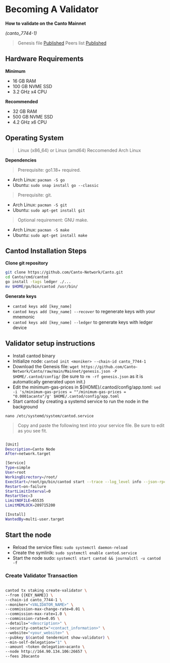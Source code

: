 # Becoming A Validator

**How to validate on the Canto Mainnet**

*(canto_7744-1)*

> Genesis file [Published](https://github.com/Canto-Network/Canto/raw/main/Mainnet/genesis.json)
> Peers list [Published](https://github.com/Canto-Network/Canto/blob/main/Mainnet/peers.txt)

## Hardware Requirements

**Minimum**

* 16 GB RAM
* 100 GB NVME SSD
* 3.2 GHz x4 CPU

**Recommended**

* 32 GB RAM
* 500 GB NVME SSD
* 4.2 GHz x6 CPU

## Operating System

> Linux (x86_64) or Linux (amd64) Reccomended Arch Linux

**Dependencies**

> Prerequisite: go1.18+ required.

* Arch Linux: `pacman -S go`
* Ubuntu: `sudo snap install go --classic`

> Prerequisite: git.

* Arch Linux: `pacman -S git`
* Ubuntu: `sudo apt-get install git`

> Optional requirement: GNU make.

* Arch Linux: `pacman -S make`
* Ubuntu: `sudo apt-get install make`


## Cantod Installation Steps

**Clone git repository**

```bash
git clone https://github.com/Canto-Network/Canto.git
cd Canto/cmd/cantod
go install -tags ledger ./...
mv $HOME/go/bin/cantod /usr/bin/

```

**Generate keys**

*  `cantod keys add [key_name]`
*  `cantod keys add [key_name] --recover` to regenerate keys with your mnemonic
*  `cantod keys add [key_name] --ledger` to generate keys with ledger device

## Validator setup instructions

* Install cantod binary
* Initialize node: `cantod init <moniker> --chain-id canto_7744-1`
* Download the Genesis file: `wget https://github.com/Canto-Network/Canto/raw/main/Mainnet/genesis.json -P $HOME/.cantod/config/` (be sure to `rm -rf genesis.json` as it is automatically generated upon init.) 
* Edit the minimum-gas-prices in ${HOME}/.cantod/config/app.toml: `sed -i 's/minimum-gas-prices = ""/minimum-gas-prices = "0.0001acanto"/g' $HOME/.cantod/config/app.toml`
* Start cantod by creating a systemd service to run the node in the background

`nano /etc/systemd/system/cantod.service`

> Copy and paste the following text into your service file. Be sure to edit as you see fit.

```bash

[Unit]
Description=Canto Node
After=network.target

[Service]
Type=simple
User=root
WorkingDirectory=/root/
ExecStart=/root/go/bin/cantod start --trace --log_level info --json-rpc.api eth,txpool,personal,net,debug,web3 --api.enable
Restart=on-failure
StartLimitInterval=0
RestartSec=3
LimitNOFILE=65535
LimitMEMLOCK=209715200

[Install]
WantedBy=multi-user.target

```

## Start the node

* Reload the service files: `sudo systemctl daemon-reload`
* Create the symlinlk: `sudo systemctl enable cantod.service`
* Start the node sudo: `systemctl start cantod && journalctl -u cantod -f`

### Create Validator Transaction

```bash

cantod tx staking create-validator \
--from {{KEY_NAME}} \
--chain-id canto_7744-1 \
--moniker="<VALIDATOR_NAME>" \
--commission-max-change-rate=0.01 \
--commission-max-rate=1.0 \
--commission-rate=0.05 \
--details="<description>" \
--security-contact="<contact_information>" \
--website="<your_website>" \
--pubkey $(cantod tendermint show-validator) \
--min-self-delegation="1" \
--amount <token delegation>acanto \
--node http://164.90.134.106:26657 \
--fees 20acanto

```